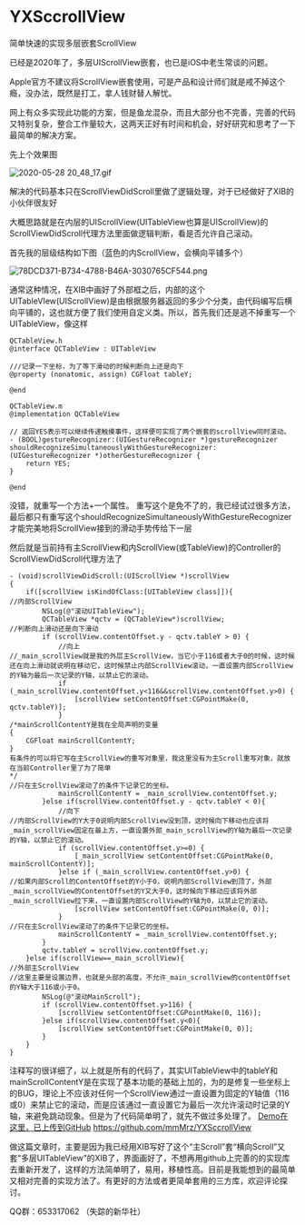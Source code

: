 # YXSccrollView
简单快速的实现多层嵌套ScrollView

已经是2020年了，多层UIScrollView嵌套，也已是iOS中老生常谈的问题。

Apple官方不建议将ScrollView嵌套使用，可是产品和设计师们就是戒不掉这个瘾，没办法，既然是打工，拿人钱财替人解忧。

网上有众多实现此功能的方案，但是鱼龙混杂，而且大部分也不完善，完善的代码又特别复杂，整合工作量较大，这两天正好有时间和机会，好好研究和思考了一下最简单的解决方案。

先上个效果图

![2020-05-28 20_48_17.gif](https://upload-images.jianshu.io/upload_images/11673677-73553487ee09f8f8.gif?imageMogr2/auto-orient/strip)


解决的代码基本只在ScrollViewDidScroll里做了逻辑处理，对于已经做好了XIB的小伙伴很友好

大概思路就是在内层的UIScrollView(UITableView也算是UIScrollView)的ScrollViewDidScroll代理方法里面做逻辑判断，看是否允许自己滚动。

首先我的层级结构如下图（蓝色的内ScrollView，会横向平铺多个）

![78DCD371-B734-4788-B46A-3030765CF544.png](https://upload-images.jianshu.io/upload_images/11673677-ae434d687c9942f7.png?imageMogr2/auto-orient/strip%7CimageView2/2/w/400)

通常这种情况，在XIB中画好了外部框之后，内部的这个UITableVIew(UIScrollView)是由根据服务器返回的多少个分类，由代码编写后横向平铺的，这也就方便了我们使用自定义类。所以，首先我们还是逃不掉重写一个UITableView，像这样
```
QCTableView.h
@interface QCTableView : UITableView

///记录一下坐标，为了等下滑动的时候判断向上还是向下
@property (nonatomic, assign) CGFloat tableY;

@end

QCTableView.m
@implementation QCTableView

// 返回YES表示可以继续传递触摸事件，这样便可实现了两个嵌套的scrollView同时滚动。
- (BOOL)gestureRecognizer:(UIGestureRecognizer *)gestureRecognizer shouldRecognizeSimultaneouslyWithGestureRecognizer:(UIGestureRecognizer *)otherGestureRecognizer {
    return YES;
}

@end
```
没错，就重写一个方法+一个属性。
重写这个是免不了的，我已经试过很多方法，最后都只有重写这个shouldRecognizeSimultaneouslyWithGestureRecognizer才能完美地将ScrollView接到的滑动手势传给下一层

然后就是当前持有主ScrollView和内ScrollView(或TableView)的Controller的ScrollViewDidScroll代理方法了
```
- (void)scrollViewDidScroll:(UIScrollView *)scrollView
{
    if([scrollView isKindOfClass:[UITableView class]]){
//内部ScrollView
        NSLog(@"滚动UITableView");
        QCTableView *qctv = (QCTableView*)scrollView;
//判断向上滑动还是向下滑动
        if (scrollView.contentOffset.y - qctv.tableY > 0) {
            //向上
//_main_scrollView就是我的外层主ScrollView，当它小于116或者大于0的时候，这时候还在向上滑动就说明在移动它，这时候禁止内部ScrollView滚动，一直设置内部ScrollView的Y轴为最后一次记录的Y轴，以禁止它的滚动。
            if (_main_scrollView.contentOffset.y<116&&scrollView.contentOffset.y>0) {
                [scrollView setContentOffset:CGPointMake(0, qctv.tableY)];
            }
/*mainScrollContentY是我在全局声明的变量
{
    CGFloat mainScrollContentY;
}
有条件的可以将它写在主ScrollView的重写对象里，我这里没有为主Scroll重写对象，就放在当前Controller里了为了简单
*/
//只在主ScrollView滚动了的条件下记录它的坐标。
            mainScrollContentY = _main_scrollView.contentOffset.y;
        }else if(scrollView.contentOffset.y - qctv.tableY < 0){
            //向下
//内部ScrollView的Y大于0说明内部ScrollView没到顶，这时候向下移动也应该将_main_scrollView固定在最上方，一直设置外部_main_scrollView的Y轴为最后一次记录的Y轴，以禁止它的滚动。
            if (scrollView.contentOffset.y>=0) {
                [_main_scrollView setContentOffset:CGPointMake(0, mainScrollContentY)];
            }else if (_main_scrollView.contentOffset.y>0) {
//如果内部Scroll的ContentOffset的Y小于0，说明内部ScrollView到顶了，外部_main_scrollView的ContentOffset的Y又大于0，这时候向下移动应该将外部_main_scrollView拉下来，一直设置内部ScrollView的Y轴为0，以禁止它的滚动。
                [scrollView setContentOffset:CGPointMake(0, 0)];
            }
//只在主ScrollView滚动了的条件下记录它的坐标。
            mainScrollContentY = _main_scrollView.contentOffset.y;
        }
        qctv.tableY = scrollView.contentOffset.y;
    }else if(scrollView==_main_scrollView){
//外部主ScrollView
//这里主要是设置边界，也就是头部的高度，不允许_main_scrollView的contentOffset的Y轴大于116或小于0。
        NSLog(@"滚动MainScroll");
        if (scrollView.contentOffset.y>116) {
            [scrollView setContentOffset:CGPointMake(0, 116)];
        }else if(scrollView.contentOffset.y<0){
            [scrollView setContentOffset:CGPointMake(0, 0)];
        }
    }
}
```
注释写的很详细了，以上就是所有的代码了，其实UITableView中的tableY和mainScrollContentY是在实现了基本功能的基础上加的，为的是修复一些坐标上的BUG，理论上不应该对任何一个ScrollView通过一直设置为固定的Y轴值（116或0）来禁止它的滚动，而是应该通过一直设置它为最后一次允许滚动时记录的Y轴，来避免跳动现象。但是为了代码简单明了，就先不做过多处理了。
[Demo在这里，已上传到GitHub](https://github.com/mmMrz/YXSccrollView)
https://github.com/mmMrz/YXSccrollView


做这篇文章时，主要是因为我已经用XIB写好了这个“主Scroll”套“横向Scroll”又套“多层UITableView”的XIB了，界面画好了，不想再用github上完善的的实现库去重新开发了，这样的方法简单明了，易用，移植性高。目前是我能想到的最简单又相对完善的实现方法了。有更好的方法或者更简单套用的三方库，欢迎评论探讨。

QQ群：653317062 （失踪的新华社）

